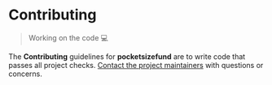 # Contributing

> Working on the code 💻

The **Contributing** guidelines for **pocketsizefund** are to write code that passes all project checks. [Contact the project maintainers](https://x.com/pocketsizefund) with questions or concerns.  